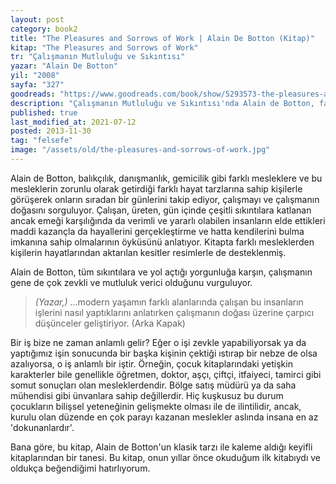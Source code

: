 ```yaml
---
layout: post  
category: book2  
title: "The Pleasures and Sorrows of Work | Alain De Botton (Kitap)"  
kitap: "The Pleasures and Sorrows of Work"  
tr: "Çalışmanın Mutluluğu ve Sıkıntısı"  
yazar: "Alain De Botton"  
yil: "2008"  
sayfa: "327"  
goodreads: "https://www.goodreads.com/book/show/5293573-the-pleasures-and-sorrows-of-work"
description: "Çalışmanın Mutluluğu ve Sıkıntısı'nda Alain de Botton, farklı mesleklerden kişilerle görüşerek onların sıradan bir günlerini takip ediyor."
published: true
last_modified_at: 2021-07-12
posted: 2013-11-30
tag: "felsefe" 
image: "/assets/old/the-pleasures-and-sorrows-of-work.jpg"
---
```


Alain de Botton, balıkçılık, danışmanlık, gemicilik gibi farklı mesleklere ve bu mesleklerin zorunlu olarak getirdiği farklı hayat tarzlarına sahip kişilerle görüşerek onların sıradan bir günlerini takip ediyor, çalışmayı ve çalışmanın doğasını sorguluyor. Çalışan, üreten, gün içinde çeşitli sıkıntılara katlanan ancak emeği karşılığında da verimli ve yararlı olabilen insanların elde ettikleri maddi kazançla da hayallerini gerçekleştirme ve hatta kendilerini bulma imkanına sahip olmalarının öyküsünü anlatıyor. Kitapta farklı mesleklerden kişilerin hayatlarından aktarılan kesitler resimlerle de desteklenmiş.   
  
Alain de Botton, tüm sıkıntılara ve yol açtığı yorgunluğa karşın, çalışmanın gene de çok zevkli ve mutluluk verici olduğunu vurguluyor.  
  
> _(Yazar,)_ ...modern yaşamın farklı alanlarında çalışan bu insanların işlerini nasıl yaptıklarını anlatırken çalışmanın doğası üzerine çarpıcı düşünceler geliştiriyor. (Arka Kapak)  
  
Bir iş bize ne zaman anlamlı gelir? Eğer o işi zevkle yapabiliyorsak ya da yaptığımız işin sonucunda bir başka kişinin çektiği ıstırap bir nebze de olsa azalıyorsa, o iş anlamlı bir iştir. Örneğin, çocuk kitaplarındaki yetişkin karakterler bile genellikle öğretmen, doktor, aşçı, çiftçi, itfaiyeci, tamirci gibi somut sonuçları olan mesleklerdendir. Bölge satış müdürü ya da saha mühendisi gibi ünvanlara sahip değillerdir. Hiç kuşkusuz bu durum çocukların bilişsel yeteneğinin gelişmekte olması ile de ilintilidir, ancak, kurulu olan düzende en çok parayı kazanan meslekler aslında insana en az 'dokunanlardır'.   
  
Bana göre, bu kitap, Alain de Botton'un klasik tarzı ile kaleme aldığı keyifli kitaplarından bir tanesi. Bu kitap, onun yıllar önce okuduğum ilk kitabıydı ve oldukça beğendiğimi hatırlıyorum.  
